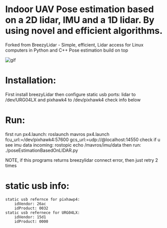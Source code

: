 # Indoor UAV Pose estimation based on a 2D lidar, IMU and a 1D lidar. By using novel and efficient algorithms.
Forked from BreezyLidar - Simple, efficient, Lidar access for Linux computers in Python and C++
Pose estimation build on top

![gif](var/output.gif)

# Installation:
First install breezyLidar
then configure static usb ports: lidar to /dev/URG04LX and pixhawk4 to /dev/pixhawk4 check info below

# Run:
first run px4.launch:
roslaunch mavros px4.launch fcu_url:=/dev/pixhawk4:57600  gcs_url:=udp://@localhost:14550
check if u see imu data incoming:
rostopic echo /mavros/imu/data
then run:
./poseEstimationBasedOnLIDAR.py

NOTE, if this programs returns breezylidar connect error, then just retry 2 times

# static usb info:
    static usb refernce for pixhawp4:
        idVendor: 26ac
        idProduct: 0032
    static usb refernece for URG04LX:
        idVendor: 15d1
        idProduct: 0000